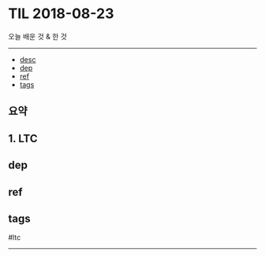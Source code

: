 # TIL 2018-08-23

오늘 배운 것 & 한 것

--------------------------


- [desc](#desc)
- [dep](#dep)
- [ref](#ref)
- [tags](#tags)
## 요약

## 1. LTC



## dep

## ref

## tags
  #ltc



--------------------------


 